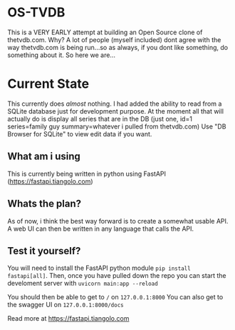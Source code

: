 # OS-TVDB

This is a VERY EARLY attempt at building an Open Source clone of thetvdb.com.
Why? A lot of people (myself included) dont agree with the way thetvdb.com is being run...so as always, if you dont like something, do something about it. So here we are...


# Current State

This currently does _almost_ nothing.
I had added the ability to read from a SQLite database just for development purpose. 
At the moment all that will actually do is display all series that are in the DB (just one, id=1 series=family guy summary=whatever i pulled from thetvdb.com)
Use "DB Browser for SQLite" to view edit data if you want.

## What am i using
This is currently being written in python using FastAPI (https://fastapi.tiangolo.com)

## Whats the plan?

As of now, i think the best way forward is to create a somewhat usable API.
A web UI can then be written in any language that calls the API.


## Test it yourself?

You will need to install the FastAPI python module `pip install fastapi[all]`.
Then, once you have pulled down the repo you can start the develoment server with `uvicorn main:app --reload`

You should then be able to get to `/` on `127.0.0.1:8000`
You can also get to the swagger UI on `127.0.0.1:8000/docs`

Read more at https://fastapi.tiangolo.com